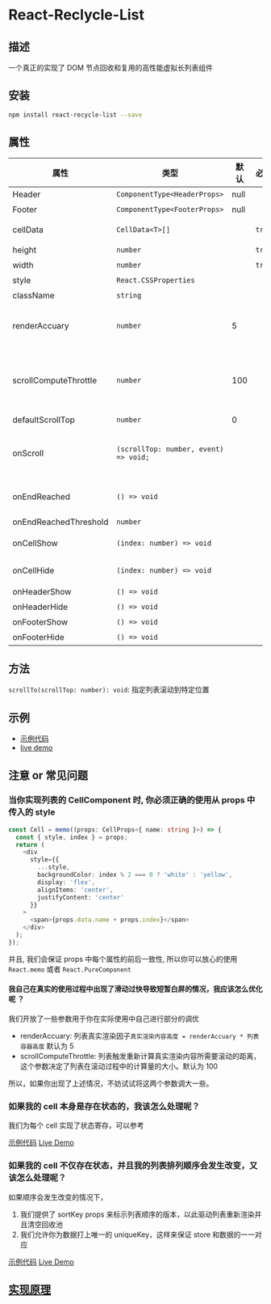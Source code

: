 # React-Reclycle-List

## 描述

一个真正的实现了 DOM 节点回收和复用的高性能虚拟长列表组件

## 安装

```bash
npm install react-recycle-list --save
```

## 属性

| 属性                  | 类型                                  | 默认 | 必填   | 描述                                                                                         |
| --------------------- | ------------------------------------- | ---- | ------ | -------------------------------------------------------------------------------------------- |
| Header                | `ComponentType<HeaderProps>`          | null |        | 列表 header 组件                                                                             |
| Footer                | `ComponentType<FooterProps>`          | null |        | 列表 footer 组件                                                                             |
| cellData              | `CellData<T>[]`                       |      | `true` | 列表渲染的数据(参考 demo)                                                                    |
| height                | `number`                              |      | `true` | 列表容器的高度                                                                               |
| width                 | `number`                              |      | `true` | 列表容器的宽度                                                                               |
| style                 | `React.CSSProperties`                 |      |        | 列表样式                                                                                     |
| className             | `string`                              |      |        | 列表 class                                                                                   |
| renderAccuary         | `number`                              | 5    |        | 列表真实渲染因子`真实渲染内容高度 = renderAccuary * 列表容器高度`                            |
| scrollComputeThrottle | `number`                              | 100  |        | 列表触发渲染重新计算的滚动距离 (这个参数可以结合 renderAccuary 以及 item 的高度进行性能调优) |
| defaultScrollTop      | `number`                              | 0    |        | 列表初始滚动的位置                                                                           |
| onScroll              | `(scrollTop: number, event) => void;` |      |        | 滚动时触发的事件，返回当前滚动的距离 （频发触发，业务侧最好做好节流）                        |
| onEndReached          | `() => void`                          |      |        | 滚动区域还剩 `onEndReachedThreshold` 的长度时触发                                            |
| onEndReachedThreshold | `number`                              |      |        | 设置加载更多的偏移                                                                           |
| onCellShow            | `(index: number) => void`             |      |        | cell 曝光事件，返回 cell 处于列表中的 index                                                  |
| onCellHide            | `(index: number) => void`             |      |        | cell 消失事件，返回 cell 处于列表中的 index                                                  |
| onHeaderShow          | `() => void`                          |      |        | header 曝光事件                                                                              |
| onHeaderHide          | `() => void`                          |      |        | header 消失事件                                                                              |
| onFooterShow          | `() => void`                          |      |        | footer 曝光事件                                                                              |
| onFooterHide          | `() => void`                          |      |        | footer 消失事件                                                                              |

## 方法

`scrollTo(scrollTop: number): void`: 指定列表滚动到特定位置

## 示例

- [示例代码](./demo/index.tsx)
- [live demo](https://weird94.github.io/list/normal/)

## 注意 or 常见问题

### 当你实现列表的 CellComponent 时, 你必须正确的使用从 props 中传入的 style

```typescript
const Cell = memo((props: CellProps<{ name: string }>) => {
  const { style, index } = props;
  return (
    <div
      style={{
        ...style,
        backgroundColor: index % 2 === 0 ? 'white' : 'yellow',
        display: 'flex',
        alignItems: 'center',
        justifyContent: 'center'
      }}
    >
      <span>{props.data.name + props.index}</span>
    </div>
  );
});
```

并且, 我们会保证 props 中每个属性的前后一致性, 所以你可以放心的使用 `React.memo` 或者 `React.PureComponent`

#### 我自己在真实的使用过程中出现了滑动过快导致短暂白屏的情况，我应该怎么优化呢 ？

我们开放了一些参数用于你在实际使用中自己进行部分的调优

- renderAccuary: 列表真实渲染因子`真实渲染内容高度 = renderAccuary * 列表容器高度` 默认为 5
- scrollComputeThrottle: 列表触发重新计算真实渲染内容所需要滚动的距离，这个参数决定了列表在滚动过程中的计算量的大小。默认为 100

所以，如果你出现了上述情况，不妨试试将这两个参数调大一些。

### 如果我的 cell 本身是存在状态的，我该怎么处理呢？

我们为每个 cell 实现了状态寄存，可以参考

[示例代码](./demo/statefull/index.tsx)
[Live Demo](https://weird94.github.io/list/statefull/)

### 如果我的 cell 不仅存在状态，并且我的列表排列顺序会发生改变，又该怎么处理呢？

如果顺序会发生改变的情况下，

1. 我们提供了 sortKey props 来标示列表顺序的版本，以此驱动列表重新渲染并且清空回收池
2. 我们允许你为数据打上唯一的 uniqueKey，这样来保证 store 和数据的一一对应

[示例代码](./demo/resort/index.tsx)
[Live Demo](https://weird94.github.io/list/resort/)

## [实现原理](https://www.yuque.com/zhangw/kgsgvw/sqmr8t)
